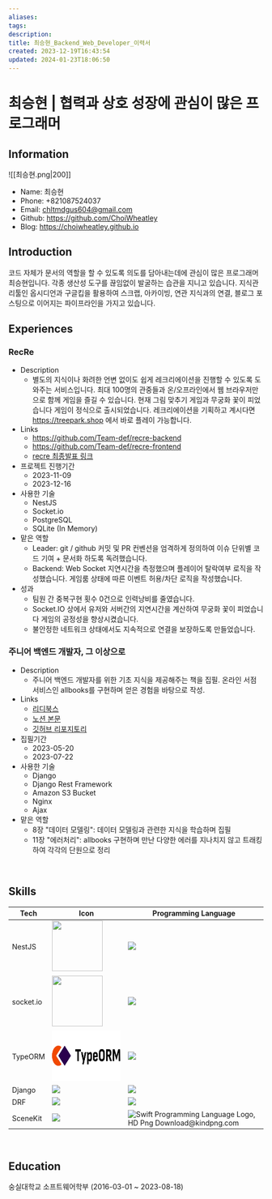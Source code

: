```yaml
---
aliases: 
tags: 
description:
title: 최승현_Backend_Web_Developer_이력서
created: 2023-12-19T16:43:54
updated: 2024-01-23T18:06:50
---
```


# 최승현 | 협력과 상호 성장에 관심이 많은 프로그래머

## Information

![[최승현.png|200]]

- Name: 최승현
- Phone: +821087524037
- Email: chltmdgus604@gmail.com
- Github: <https://github.com/ChoiWheatley>
- Blog: <https://choiwheatley.github.io>

## Introduction

코드 자체가 문서의 역할을 할 수 있도록 의도를 담아내는데에 관심이 많은 프로그래머 최승현입니다. 각종 생산성 도구를 끊임없이 발굴하는 습관을 지니고 있습니다. 지식관리툴인 옵시디언과 구글킵을 활용하여 스크랩, 아카이빙, 연관 지식과의 연결, 블로그 포스팅으로 이어지는 파이프라인을 가지고 있습니다.  

## Experiences

### RecRe

- Description
	- 별도의 지식이나 화려한 언변 없이도 쉽게 레크리에이션을 진행할 수 있도록 도와주는 서비스입니다. 최대 100명의 관중들과 온/오프라인에서 웹 브라우저만으로 함께 게임을 즐길 수 있습니다. 현재 그림 맞추기 게임과 무궁화 꽃이 피었습니다 게임이 정식으로 출시되었습니다. 레크리에이션을 기획하고 계시다면 <https://treepark.shop> 에서 바로 플레이 가능합니다.
- Links
	- <https://github.com/Team-def/recre-backend>
	- <https://github.com/Team-def/recre-frontend>
	- <a href="https://youtu.be/rO-1yWgtRfg?feature=shared">recre 최종발표 링크</a>
- 프로젝트 진행기간
	- 2023-11-09
	- 2023-12-16
- 사용한 기술 
	- NestJS
	- Socket.io
	- PostgreSQL
	- SQLite (In Memory)
- 맡은 역할
	- Leader: git / github 커밋 및 PR 컨벤션을 엄격하게 정의하여 이슈 단위별 코드 기여 + 문서화 하도록 독려했습니다.
	- Backend: Web Socket 지연시간을 측정했으며 플레이어 탈락여부 로직을 작성했습니다. 게임룸 상태에 따른 이벤트 허용/차단 로직을 작성했습니다.
- 성과
	- 팀원 간 중복구현 횟수 0건으로 인력낭비를 줄였습니다.
	- Socket.IO 상에서 유저와 서버간의 지연시간을 계산하여 무궁화 꽃이 피었습니다 게임의 공정성을 향상시켰습니다.
	- 불안정한 네트워크 상태에서도 지속적으로 연결을 보장하도록 만들었습니다. 
	

### 주니어 백엔드 개발자, 그 이상으로

- Description
	- 주니어 백엔드 개발자를 위한 기초 지식을 제공해주는 책을 집필. 온라인 서점 서비스인 allbooks를 구현하며 얻은 경험을 바탕으로 작성.
- Links
	- [리디북스](https://ridibooks.com/books/2773000077)
	- [노션 본문](https://estsoft-junior-backend.notion.site/f898e86a1c274a83a36ff2655d1a71e0?pvs=4)
	- [깃허브 리포지토리](https://github.com/ESTsoft-Book-Project/bookstore)
- 집필기간
	- 2023-05-20
	- 2023-07-22
- 사용한 기술
	- Django
	- Django Rest Framework
	- Amazon S3 Bucket
	- Nginx
	- Ajax
- 맡은 역할
	- 8장 "데이터 모델링": 데이터 모델링과 관련한 지식을 학습하며 집필 
	- 11장 "에러처리": allbooks 구현하며 만난 다양한 에러를 지나치지 않고 트래킹 하여 각각의 단원으로 정리

<br>

## Skills

| Tech      | Icon                                                                                                              | Programming Language                                                                                       |
| --------- | ----------------------------------------------------------------------------------------------------------------- | ---------------------------------------------------------------------------------------------------------- |
| NestJS    | <img src="https://nestjs.com/logo-small.ede75a6b.svg" style="height: 100px; width: 100px;">                       | <img src="https://upload.wikimedia.org/wikipedia/commons/thumb/4/4c/Typescript_logo_2020.svg/240px-Typescript_logo_2020.svg.png" style="height:100px;">                                                                                           |
| socket.io | <img src="https://socket.io/images/logo.svg" style="height: 100px; width: 100px;">                                | <img src="https://upload.wikimedia.org/wikipedia/commons/3/3b/Javascript_Logo.png" style="height:100px;">                                                                                           |
| TypeORM   | <img src="https://github.com/typeorm/typeorm/raw/master/resources/logo_big.png" style="height: 100px;">           | <img src="https://upload.wikimedia.org/wikipedia/commons/3/3b/Javascript_Logo.png" style="height:100px;">                                                                                           |
| Django    | <img src="https://static.djangoproject.com/img/logos/django-logo-positive.png" style="height:100px;">             | <img src="https://s3.dualstack.us-east-2.amazonaws.com/pythondotorg-assets/media/community/logos/python-logo-only.png" style="height:100px;">                                                                                       |
| DRF       | <img src="https://www.django-rest-framework.org/img/logo.png" style="height:100px">                               | <img src="https://s3.dualstack.us-east-2.amazonaws.com/pythondotorg-assets/media/community/logos/python-logo-only.png" style="height:100px;">                                                                                       |
| SceneKit  | <img src="https://developer.apple.com/assets/elements/icons/scenekit/scenekit-128x128.png" style="height:100px;"> | <img src="https://www.kindpng.com/picc/m/17-179376_swift-programming-language-logo-hd-png-download.png" alt="Swift Programming Language Logo, HD Png Download@kindpng.com" style="height:100px;">                                                                                                           |

<br>

## Education

숭실대학교 소프트웨어학부 (2016-03-01 ~ 2023-08-18)
